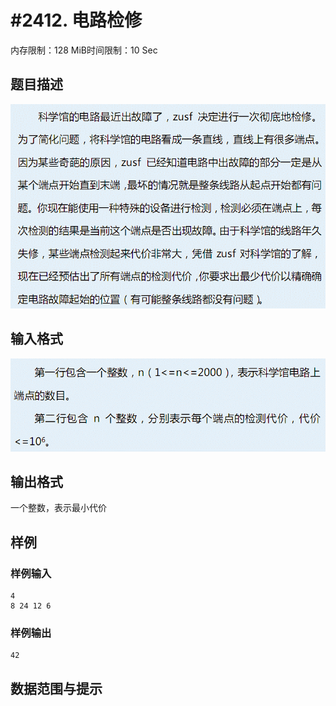 # #2412. 电路检修

内存限制：128 MiB时间限制：10 Sec

## 题目描述

![](upload/201303/11(4).jpg)

## 输入格式

![](upload/201303/22.jpg)

## 输出格式

一个整数，表示最小代价

## 样例

### 样例输入

    
    4
    8 24 12 6
    

### 样例输出

    
    42
    

## 数据范围与提示
